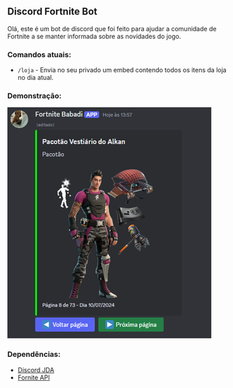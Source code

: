 ## Discord Fortnite Bot

Olá, este é um bot de discord que foi feito para ajudar a comunidade de Fortnite a se manter informada sobre as novidades do jogo.

### Comandos atuais:

- `/loja` - Envia no seu privado um embed contendo todos os itens da loja no dia atual.

### Demonstração:

![img.png](img.png)

### Dependências:

- [Discord JDA](https://jda.wiki/)
- [Fornite API](https://fortnite-api.com/)

